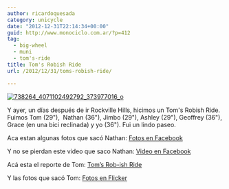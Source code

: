 ```yaml
---
author: ricardoquesada
category: unicycle
date: "2012-12-31T22:14:34+00:00"
guid: http://www.monociclo.com.ar/?p=412
tag:
  - big-wheel
  - muni
  - tom's-ride
title: Tom's Robish Ride
url: /2012/12/31/toms-robish-ride/

---
```

[![738264_4071102492792_373977016_o](http://www.monociclo.com.ar/blog/wp-content/uploads/2012/12/738264_4071102492792_373977016_o.jpg)](http://www.monociclo.com.ar/2012/12/toms-robish-ride/738264_4071102492792_373977016_o/)

Y ayer, un días después de ir Rockville Hills, hicimos un Tom's Robish Ride. Fuimos Tom (29"),  Nathan (36"), Jimbo (29"), Ashley (29"), Geoffrey (36"), Grace (en una bici reclinada) y yo (36"). Fui un lindo paseo.

Aca estan algunas fotos que sacó Nathan: [Fotos en Facebook](http://www.facebook.com/media/set/?set=a.4071101692772.139428.1139270509&type=1)

Y no se pierdan este video que saco Nathan: [Video en Facebook](http://www.facebook.com/photo.php?v=4071093292562&set=vb.1139270509)

Acá esta el reporte de Tom: [Tom’s Rob-ish Ride](http://berkeleyunicycling.org/2013/01/01/toms-rob-ish-ride-2/ "Permalink to Tom’s Rob-ish Ride")

Y las fotos que sacó Tom: [Fotos en Flicker](http://www.flickr.com/photos/tholub/sets/72157632394736323)
